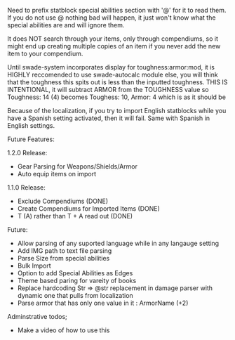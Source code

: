 Need to prefix statblock special abilities section with '@' for it to read them. If you do not use @ nothing bad will happen, it just won't know what the special abilities are and will ignore them.

It does NOT search through your items, only through compendiums, so it might end up creating multiple copies of an item if you never add the new item to your compendium.

Until swade-system incorporates display for toughness:armor:mod, it is HIGHLY reccomended to use swade-autocalc module else, you will think that the toughness this spits out is less than the inputted toughness. THIS IS INTENTIONAL, it will subtract ARMOR from the TOUGHNESS value so Toughness: 14 (4) becomes Toughess: 10, Armor: 4 which is as it should be

Because of the localization, if you try to import English statblocks while you have a Spanish setting activated, then it will fail. Same with Spanish in English settings.

Future Features:

1.2.0 Release:
- Gear Parsing for Weapons/Shields/Armor
- Auto equip items on import

1.1.0 Release:

- Exclude Compendiums (DONE)
- Create Compendiums for Imported Items (DONE)
- T (A) rather than T + A read out (DONE)

Future:
- Allow parsing of any suported language while in any langauge setting
- Add IMG path to text file parsing
- Parse Size from special abilities
- Bulk Import
- Option to add Special Abilities as Edges
- Theme based paring for vareity of books
- Replace hardcoding Str => @str replacement in damage parser with dynamic one that pulls from localization
- Parse armor that has only one value in it : ArmorName (+2)

Adminstrative todos;

- Make a video of how to use this
